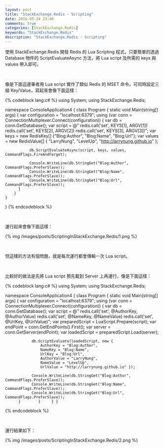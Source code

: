 ```yaml
---
layout: post
title: "StackExchange.Redis - Scripting"
date: 2016-05-24 23:40
comments: true
categories: [StackExchange.Redis]
keywords: "StackExchange.Redis"
description: "StackExchange.Redis - Scripting"
---
```


使用 StackExchange.Redis 開發 Redis 的 Lua Scripting 程式，只要簡單的透過 Database 物件的 ScriptEvaluateAsync 方法，將 Lua script 及所需的 keys 與 values 帶入即可。  

<!-- More -->

<br/>


像是下面這邊筆者用 Lua script 實作了類似 Redis 的 MSET 命令，可同時設定三組 Key/Value，寫起來會像下面這樣：   

{% codeblock lang:c# %}
using System; 
using StackExchange.Redis; 

namespace ConsoleApplication4 { 
    class Program { 
        static void Main(string[] args) { 
            var configuration = "localhost:6379"; 
            using (var conn = ConnectionMultiplexer.Connect(configuration)) { 
                var db = conn.GetDatabase(); 
                var script = @“
                                          redis.call('set', KEYS[1], ARGV[1]) 
                                          redis.call('set', KEYS[2], ARGV[2]) 
                                          redis.call('set', KEYS[3], ARGV[3])"; 
                var keys = new RedisKey[] {"Blog:Author", "Blog:Name", "Blog:Url"}; 
                var values = new RedisValue[] { "LarryNung", "LevelUp", "http://larrynung.github.io" }; 

               db.ScriptEvaluateAsync(script, keys, values, CommandFlags.FireAndForget); 

               Console.WriteLine(db.StringGet("Blog:Author", CommandFlags.PreferSlave));    
               Console.WriteLine(db.StringGet("Blog:Name", CommandFlags.PreferSlave));  
               Console.WriteLine(db.StringGet("Blog:Url", CommandFlags.PreferSlave)); 
          }
        } 
    } 
}
{% endcodeblock %}

<br/>


運行起來會像下面這樣：  

{% img /images/posts/ScriptingInStackExchange.Redis/1.png %}

<br/>


但這樣的方法有個問題，就是每次運行都會傳輸一次 Lua script。  

<br/>


比較好的做法是先將 Lua script 預先載到 Server 上再運行，像是下面這樣：  

{% codeblock lang:c# %}
using System; 
using StackExchange.Redis; 

namespace ConsoleApplication4 { 
    class Program { 
        static void Main(string[] args) { 
            var configuration = "localhost:6379"; 
            using (var conn = ConnectionMultiplexer.Connect(configuration)) { 
                var db = conn.GetDatabase(); 
                var script = @" 
                                            redis.call('set', @AuthorKey, @AuthorValue) 
                                            redis.call('set', @NameKey, @NameValue) 
                                            redis.call('set', @UrlKey, @UrlValue)"; 
                var preparedScript = LuaScript.Prepare(script); 
                var endPoint = conn.GetEndPoints().First(); 
                var server = conn.GetServer(endPoint); 
                var loadedScript = preparedScript.Load(server); 

                db.ScriptEvaluate(loadedScript, new { 
                    AuthorKey = "Blog:Author", 
                    NameKey = "Blog:Name", 
                    UrlKey = "Blog:Url", 
                    AuthorValue = "LarryNung", 
                    NameValue = "LevelUp", 
                    UrlValue = "http://larrynung.github.io" }); 
                
                Console.WriteLine(db.StringGet("Blog:Author", CommandFlags.PreferSlave)); 
                Console.WriteLine(db.StringGet("Blog:Name", CommandFlags.PreferSlave)); 
                Console.WriteLine(db.StringGet("Blog:Url", CommandFlags.PreferSlave));
          }        }     } }
{% endcodeblock %}

<br/>


運行結果如下：  

{% img /images/posts/ScriptingInStackExchange.Redis/2.png %}
